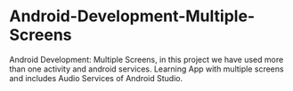 # Android-Development-Multiple-Screens
Android Development: Multiple Screens, in this project we have used more than one activity and android services. Learning App with multiple screens and includes Audio Services of Android Studio.
